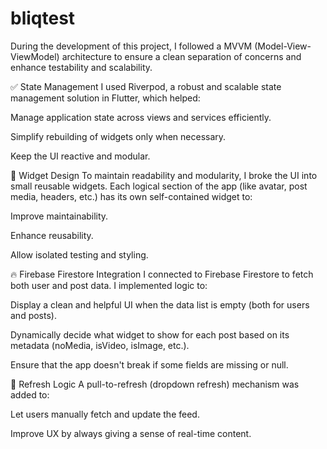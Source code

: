 # bliqtest

During the development of this project, I followed a MVVM (Model-View-ViewModel) architecture to ensure a clean separation of concerns and enhance testability and scalability.

✅ State Management
I used Riverpod, a robust and scalable state management solution in Flutter, which helped:

Manage application state across views and services efficiently.

Simplify rebuilding of widgets only when necessary.

Keep the UI reactive and modular.

🧩 Widget Design
To maintain readability and modularity, I broke the UI into small reusable widgets. Each logical section of the app (like avatar, post media, headers, etc.) has its own self-contained widget to:

Improve maintainability.

Enhance reusability.

Allow isolated testing and styling.

🔥 Firebase Firestore Integration
I connected to Firebase Firestore to fetch both user and post data. I implemented logic to:

Display a clean and helpful UI when the data list is empty (both for users and posts).

Dynamically decide what widget to show for each post based on its metadata (noMedia, isVideo, isImage, etc.).

Ensure that the app doesn't break if some fields are missing or null.

🔁 Refresh Logic
A pull-to-refresh (dropdown refresh) mechanism was added to:

Let users manually fetch and update the feed.

Improve UX by always giving a sense of real-time content.


